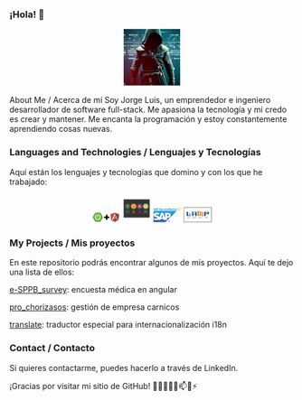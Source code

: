 ### ¡Hola! 👋
<p align="center">
  <img src="https://github.com/joordonezo/joordonezo/blob/main/assasin's%20creed%20IA%208.jfif?raw=true" alt="Header" width="100px"/>
</p>
About Me / Acerca de mí
Soy Jorge Luis, un emprendedor e ingeniero desarrollador de software full-stack. Me apasiona la tecnología y mi credo es crear y mantener. Me encanta la programación y estoy constantemente aprendiendo cosas nuevas.

### Languages and Technologies / Lenguajes y Tecnologías
Aquí están los lenguajes y tecnologías que domino y con los que he trabajado:

<p align="center">
  <img src="https://github.com/joordonezo/joordonezo/blob/main/Java%2C%20Spring%20Boot%2C%20Hibernate%20y%20Angular..png?raw=true" alt="Java, Spring Boot, Hibernate y Angular." width="50px"/>
  <img src="https://github.com/joordonezo/joordonezo/blob/main/mean.png?raw=true" alt="MEAN" width="50px"/>
  <img src="https://github.com/joordonezo/joordonezo/blob/main/SAP_SuccessFactors-1.png?raw=true" alt="SAP Tech Stack" width="50px"/>
  <img src="https://github.com/joordonezo/joordonezo/blob/main/LAMP.webp" alt="LAMP" width="50px"/>
</p>

### My Projects / Mis proyectos

En este repositorio podrás encontrar algunos de mis proyectos. Aquí te dejo una lista de ellos:

[e-SPPB_survey](https://github.com/joordonezo/e-SPPB_survey): encuesta médica en angular

[pro_chorizasos](https://github.com/joordonezo/pro_chorizasos): gestión de empresa carnicos

[translate](https://github.com/joordonezo-other-project/translate): traductor especial para internacionalización i18n

### Contact / Contacto
Si quieres contactarme, puedes hacerlo a través de LinkedIn.

¡Gracias por visitar mi sitio de GitHub!
🔭🌱👯🤔💬📫😄⚡
